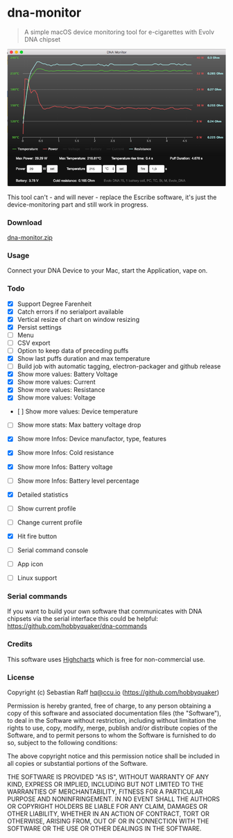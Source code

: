 # dna-monitor

> A simple macOS device monitoring tool for e-cigarettes with Evolv DNA chipset 

![Screenshot](screenshot.png "Screenshot")


This tool can't - and will never - replace the Escribe software, it's just the device-monitoring part and still work in 
progress.


### Download

[dna-monitor.zip](https://github.com/hobbyquaker/dna-monitor/releases/latest)


### Usage

Connect your DNA Device to your Mac, start the Application, vape on.


### Todo

* [x] Support Degree Farenheit
* [x] Catch errors if no serialport available
* [x] Vertical resize of chart on window resizing
* [x] Persist settings
* [ ] Menu
* [ ] CSV export
* [ ] Option to keep data of preceding puffs
* [x] Show last puffs duration and max temperature
* [ ] Build job with automatic tagging, electron-packager and github release
* [x] Show more values: Battery Voltage
* [x] Show more values: Current
* [x] Show more values: Resistance
* [x] Show more values: Voltage
* [ ] Show more values: Device temperature
* [ ] Show more stats: Max battery voltage drop
* [x] Show more Infos: Device manufactor, type, features
* [x] Show more Infos: Cold resistance
* [x] Show more Infos: Battery voltage
* [ ] Show more Infos: Battery level percentage
* [x] Detailed statistics
* [ ] Show current profile
* [ ] Change current profile
* [x] Hit fire button
* [ ] Serial command console
* [ ] App icon
* [ ] Linux support


### Serial commands

If you want to build your own software that communicates with DNA chipsets via the serial interface this could be 
helpful: https://github.com/hobbyquaker/dna-commands


### Credits

This software uses [Highcharts](http://www.highcharts.com/) which is free for non-commercial use.


### License

Copyright (c) Sebastian Raff <hq@ccu.io> (https://github.com/hobbyquaker)

Permission is hereby granted, free of charge, to any person obtaining a copy
of this software and associated documentation files (the "Software"), to deal
in the Software without restriction, including without limitation the rights
to use, copy, modify, merge, publish and/or distribute copies of the Software, 
and to permit persons to whom the Software is furnished to do so, subject to the 
following conditions:

The above copyright notice and this permission notice shall be included in
all copies or substantial portions of the Software.

THE SOFTWARE IS PROVIDED "AS IS", WITHOUT WARRANTY OF ANY KIND, EXPRESS OR
IMPLIED, INCLUDING BUT NOT LIMITED TO THE WARRANTIES OF MERCHANTABILITY,
FITNESS FOR A PARTICULAR PURPOSE AND NONINFRINGEMENT. IN NO EVENT SHALL THE
AUTHORS OR COPYRIGHT HOLDERS BE LIABLE FOR ANY CLAIM, DAMAGES OR OTHER
LIABILITY, WHETHER IN AN ACTION OF CONTRACT, TORT OR OTHERWISE, ARISING FROM,
OUT OF OR IN CONNECTION WITH THE SOFTWARE OR THE USE OR OTHER DEALINGS IN
THE SOFTWARE. 
